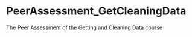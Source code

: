 PeerAssessment_GetCleaningData
==============================

The Peer Assessment of the Getting and Cleaning Data course
